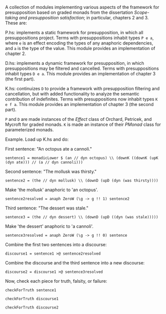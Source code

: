 A collection of modules implementing various aspects of the framework for
presupposition based on graded monads from the dissertation *Scope-taking and
presupposition satisfaction*; in particular, chapters 2 and 3. These are:

P.hs: implements a static framework for presupposition, in which all
presuppositions project. Terms with presuppositions inhabit types `P e a`, where
`e` is an effect encoding the types of any anaphoric dependencies, and `a` is
the type of the value. This module provides an implementation of chapter 2.

D.hs: implements a dynamic framework for presupposition, in which
presuppositions may be filtered and cancelled. Terms with presuppositions
inhabit types `D e a`. This module provides an implementation of chapter 3 (the
first part).

K.hs: continuizes `D` to provide a framework with presupposition filtering and
cancellation, but with added functionality to analyze the semantic contribution
of indefinites. Terms with presuppositions now inhabit types `K e f a`. This
module provides an implementation of chapter 3 (the second part).

`P` and `D` are made instances of the *Effect* class of Orchard, Petricek, and
Mycroft for graded monads. `K` is made an instance of their *PMonad* class for
parameterized monads.

Example. Load up K.hs and do:

First sentence: "An octopus ate a cannoli."

  `sentence1 = monadicLower $ (an // dyn octopus) \\ (downK ((downK (upK (dyn ate))) // (a // dyn cannoli)))`

Second sentence: "The mollusk was thirsty."

  `sentence2 = (the // dyn mollusk) \\ (downD (upD (dyn (was thirsty))))`

Make 'the mollusk' anaphoric to 'an octopus'.

  `sentence2resolved = anaph ZeroW (\g -> g !! 1) sentence2`

Third sentence: "The dessert was stale."

  `sentence3 = (the // dyn dessert) \\ (downD (upD ((dyn (was stale)))))`

Make 'the dessert' anaphoric to 'a cannoli'.

  `sentence3resolved = anaph ZeroW (\g -> g !! 0) sentence`

Combine the first two sentences into a discourse:

  `discourse1 = sentence1 >@ sentence2resolved`

Combine the discourse and the third sentence into a new discourse:

  `discourse2 = discourse1 >@ sentence3resolved`

Now, check each piece for truth, falsity, or failure:

  `checkForTruth sentence1`

  `checkForTruth discourse1`

  `checkForTruth discourse2`